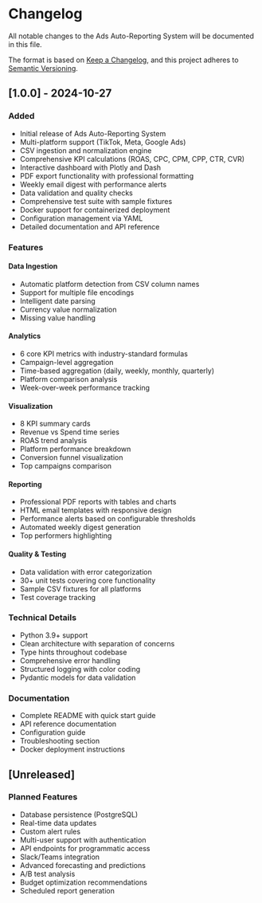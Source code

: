 # Changelog

All notable changes to the Ads Auto-Reporting System will be documented in this file.

The format is based on [Keep a Changelog](https://keepachangelog.com/en/1.0.0/),
and this project adheres to [Semantic Versioning](https://semver.org/spec/v2.0.0.html).

## [1.0.0] - 2024-10-27

### Added
- Initial release of Ads Auto-Reporting System
- Multi-platform support (TikTok, Meta, Google Ads)
- CSV ingestion and normalization engine
- Comprehensive KPI calculations (ROAS, CPC, CPM, CPP, CTR, CVR)
- Interactive dashboard with Plotly and Dash
- PDF export functionality with professional formatting
- Weekly email digest with performance alerts
- Data validation and quality checks
- Comprehensive test suite with sample fixtures
- Docker support for containerized deployment
- Configuration management via YAML
- Detailed documentation and API reference

### Features

#### Data Ingestion
- Automatic platform detection from CSV column names
- Support for multiple file encodings
- Intelligent date parsing
- Currency value normalization
- Missing value handling

#### Analytics
- 6 core KPI metrics with industry-standard formulas
- Campaign-level aggregation
- Time-based aggregation (daily, weekly, monthly, quarterly)
- Platform comparison analysis
- Week-over-week performance tracking

#### Visualization
- 8 KPI summary cards
- Revenue vs Spend time series
- ROAS trend analysis
- Platform performance breakdown
- Conversion funnel visualization
- Top campaigns comparison

#### Reporting
- Professional PDF reports with tables and charts
- HTML email templates with responsive design
- Performance alerts based on configurable thresholds
- Automated weekly digest generation
- Top performers highlighting

#### Quality & Testing
- Data validation with error categorization
- 30+ unit tests covering core functionality
- Sample CSV fixtures for all platforms
- Test coverage tracking

### Technical Details
- Python 3.9+ support
- Clean architecture with separation of concerns
- Type hints throughout codebase
- Comprehensive error handling
- Structured logging with color coding
- Pydantic models for data validation

### Documentation
- Complete README with quick start guide
- API reference documentation
- Configuration guide
- Troubleshooting section
- Docker deployment instructions

## [Unreleased]

### Planned Features
- Database persistence (PostgreSQL)
- Real-time data updates
- Custom alert rules
- Multi-user support with authentication
- API endpoints for programmatic access
- Slack/Teams integration
- Advanced forecasting and predictions
- A/B test analysis
- Budget optimization recommendations
- Scheduled report generation




